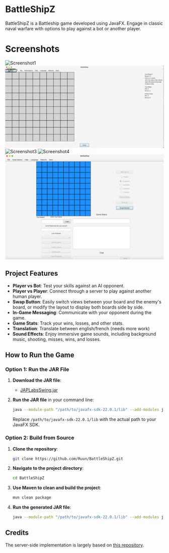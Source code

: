 # BattleShipZ

BattleShipZ is a Battleship game developed using JavaFX. Engage in classic naval warfare with options to play against a bot or another player.

# Screenshots

![Screenshot1](Screenshot1.png)
![Screenshot2](Screenshot2.png)
![Screenshot3](Screenshot3.png)
![Screenshot4](Screenshot4.png)
![Screenshot5](Screenshot5.png)

## Project Features

- **Player vs Bot**: Test your skills against an AI opponent.
- **Player vs Player**: Connect through a server to play against another human player.
- **Swap Button**: Easily switch views between your board and the enemy's board, or modify the layout to display both boards side by side.
- **In-Game Messaging**: Communicate with your opponent during the game.
- **Game Stats**: Track your wins, losses, and other stats.
- **Translation**: Translate between english/french (needs more work)
- **Sound Effects**: Enjoy immersive game sounds, including background music, shooting, misses, wins, and losses.

## How to Run the Game

### Option 1: Run the JAR File

1. **Download the JAR file**:
   - [JAPLabsSwing.jar](https://github.com/Ruun/BattleShip/blob/main/JAPLabsSwing.jar)
3. **Run the JAR file** in your command line:

   ```bash
   java --module-path "/path/to/javafx-sdk-22.0.1/lib" --add-modules javafx.controls,javafx.fxml -jar JAPLabsSwing.jar
   ```

   Replace `/path/to/javafx-sdk-22.0.1/lib` with the actual path to your JavaFX SDK.

### Option 2: Build from Source

1. **Clone the repository**:

   ```bash
   git clone https://github.com/Ruun/BattleShipZ.git
   ```

2. **Navigate to the project directory**:

   ```bash
   cd BattleShipZ
   ```

3. **Use Maven to clean and build the project**:

   ```bash
   mvn clean package
   ```

4. **Run the generated JAR file**:

   ```bash
   java --module-path "/path/to/javafx-sdk-22.0.1/lib" --add-modules javafx.controls,javafx.fxml -jar target/BattleShipZ-1.0-SNAPSHOT.jar
   ```

## Credits

The server-side implementation is largely based on [this repository](https://github.com/JMazur121/Battleship).

